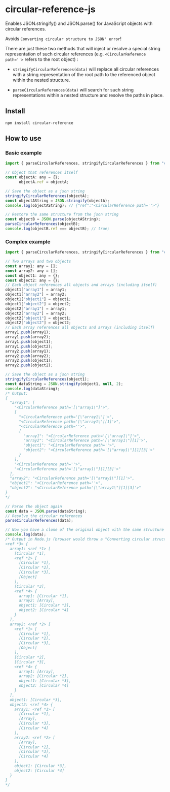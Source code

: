 # circular-reference-js

Enables JSON.stringify() and JSON.parse() for JavaScript objects with circular references.

Avoids `Converting circular structure to JSON" error`!

There are just these two methods that will inject or resolve a special string representation of such circular references (e.g. `<CircularReference path=''>` refers to the root object) :

- `stringifyCircularReferences(data)` will replace all circular references with a string representation of the root path to the referenced object within the nested structure.

- `parseCircularReferences(data)` will search for such string representations within a nested structure and resolve the paths in place.

## Install

`npm install circular-reference`

## How to use

### Basic example

```js
import { parseCircularReferences, stringifyCircularReferences } from "circular-reference";

// Object that references itself
const objectA: any = {};
      objectA.ref = objectA;

// Save the object as a json string
stringifyCircularReferences(objectA);
const objectAString = JSON.stringify(objectA);
console.log(objectAString); // {"ref":"<CircularReference path=''>"}

// Restore the same structure from the json string
const objectB = JSON.parse(objectAString);
parseCircularReferences(objectB);
console.log(objectB.ref === objectB); // true;
```

### Complex example

```js
import { parseCircularReferences, stringifyCircularReferences } from "circular-reference";

// Two arrays and two objects
const array1: any = [];
const array2: any = [];
const object1: any = {};
const object2: any = {};
// Each object references all objects and arrays (including itself)
object1["array1"] = array1;
object1["array2"] = array2;
object1["object1"] = object1;
object1["object2"] = object2;
object2["array1"] = array1;
object2["array2"] = array2;
object2["object1"] = object1;
object2["object2"] = object2;
// Each array references all objects and arrays (including itself)
array1.push(array1);
array1.push(array2);
array1.push(object1);
array1.push(object2);
array2.push(array1);
array2.push(array2);
array2.push(object1);
array2.push(object2);

// Save the object as a json string
stringifyCircularReferences(object1);
const dataString = JSON.stringify(object1, null, 2);
console.log(dataString);
/* Output:
{
  "array1": [
    "<CircularReference path='[\"array1\"]'>",
    [
      "<CircularReference path='[\"array1\"]'>",
      "<CircularReference path='[\"array1\"][1]'>",
      "<CircularReference path=''>",
      {
        "array1": "<CircularReference path='[\"array1\"]'>",
        "array2": "<CircularReference path='[\"array1\"][1]'>",
        "object1": "<CircularReference path=''>",
        "object2": "<CircularReference path='[\"array1\"][1][3]'>"
      }
    ],
    "<CircularReference path=''>",
    "<CircularReference path='[\"array1\"][1][3]'>"
  ],
  "array2": "<CircularReference path='[\"array1\"][1]'>",
  "object1": "<CircularReference path=''>",
  "object2": "<CircularReference path='[\"array1\"][1][3]'>"
}
*/

// Parse the object again
const data = JSON.parse(dataString);
// Resolve the circular references
parseCircularReferences(data);

// Now you have a clone of the original object with the same structure and values
console.log(data);
/* Output in Node.js (browser would throw a "Converting circular structure to JSON" error): 
<ref *3> {
  array1: <ref *1> [
    [Circular *1],
    <ref *2> [
      [Circular *1],
      [Circular *2],
      [Circular *3],
      [Object]
    ],
    [Circular *3],
    <ref *4> {
      array1: [Circular *1],
      array2: [Array],
      object1: [Circular *3],
      object2: [Circular *4]
    }
  ],
  array2: <ref *2> [
    <ref *1> [
      [Circular *1],
      [Circular *2],
      [Circular *3],
      [Object]
    ],
    [Circular *2],
    [Circular *3],
    <ref *4> {
      array1: [Array],
      array2: [Circular *2],
      object1: [Circular *3],
      object2: [Circular *4]
    }
  ],
  object1: [Circular *3],
  object2: <ref *4> {
    array1: <ref *1> [
      [Circular *1],
      [Array],
      [Circular *3],
      [Circular *4]
    ],
    array2: <ref *2> [
      [Array],
      [Circular *2],
      [Circular *3],
      [Circular *4]
    ],
    object1: [Circular *3],
    object2: [Circular *4]
  }
}
*/

```

